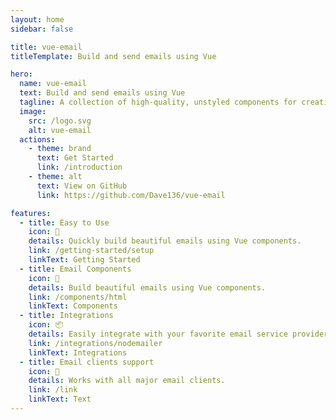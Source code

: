 ```yaml
---
layout: home
sidebar: false

title: vue-email
titleTemplate: Build and send emails using Vue

hero:
  name: vue-email
  text: Build and send emails using Vue
  tagline: A collection of high-quality, unstyled components for creating beautiful emails using Vue.
  image:
    src: /logo.svg
    alt: vue-email
  actions:
    - theme: brand
      text: Get Started
      link: /introduction
    - theme: alt
      text: View on GitHub
      link: https://github.com/Dave136/vue-email

features:
  - title: Easy to Use
    icon: 🧩
    details: Quickly build beautiful emails using Vue components.
    link: /getting-started/setup
    linkText: Getting Started
  - title: Email Components 
    icon: 📨
    details: Build beautiful emails using Vue components.
    link: /components/html
    linkText: Components
  - title: Integrations
    icon: 📦
    details: Easily integrate with your favorite email service provider.
    link: /integrations/nodemailer
    linkText: Integrations
  - title: Email clients support
    icon: 📱
    details: Works with all major email clients.
    link: /link
    linkText: Text
---
```

